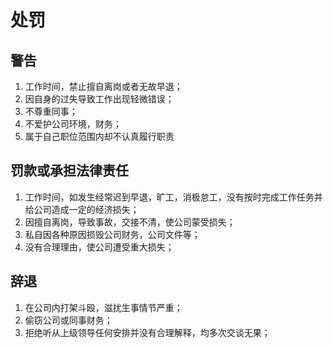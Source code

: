 # 处罚

## 警告

1. 工作时间，禁止擅自离岗或者无故早退；
2. 因自身的过失导致工作出现轻微错误；
3. 不尊重同事；
4. 不爱护公司环境，财务；
5. 属于自己职位范围内却不认真履行职责

## **罚款或承担法律责任**

1. 工作时间，如发生经常迟到早退，旷工，消极怠工，没有按时完成工作任务并给公司造成一定的经济损失；
2. 因擅自离岗，导致事故，交接不清，使公司蒙受损失；
3. 私自因各种原因损毁公司财务，公司文件等；
4. 没有合理理由，使公司遭受重大损失；

## 辞退

1. 在公司内打架斗殴，滋扰生事情节严重；
2. 偷窃公司或同事财务；
3. 拒绝听从上级领导任何安排并没有合理解释，均多次交谈无果；

